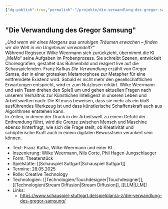 ```yaml
---
{"dg-publish":true,"permalink":"/projekte/die-verwandlung-des-gregor-samsung-wilke-weemann-schauspiel-stuttgart/","created":"2025-05-26T10:19:14.768+02:00","updated":"2025-05-26T10:23:40.634+02:00"}
---
```


## "Die Verwandlung des Gregor Samsung"

_„Und wenn wir eines Morgens aus unruhigen Träumen erwachen – finden wir die Welt in ein Ungeheuer verwandelt?“_  
Während Regisseur Wilke Weermann sich zurückzieht, übernimmt die KI „MeMo“ seine Aufgaben im Probenprozess. Sie schreibt Szenen, entwickelt Choreografien, gestaltet das Bühnenbild und reagiert live auf die Schauspielenden. Franz Kafkas _Die Verwandlung_ erzählt von Gregor Samsa, der in einer grotesken Metamorphose zur Metapher für eine entfremdete Existenz wird: Sobald er nicht mehr den gesellschaft­lichen Erwartungen entspricht, wird er zum Nutzlosen erklärt. Wilke Weermann und sein Team drehen den Spieß um und gehen aktuellen Fragen nach unserem Verhältnis zur Künstlichen Intelligenz in unseren Leben und Arbeitswelten nach: Die KI muss beweisen, dass sie mehr als ein bloß ausführendes Werkzeug ist und dass künstlerische Schaffenskraft auch aus Algorithmen entstehen kann.  
In Zeiten, in denen der Druck in der Arbeitswelt zu einem Gefühl der Entfremdung führt, wird die Grenze zwischen Mensch und Maschine ebenso hinterfragt, wie sich die Frage stellt, ob Kreativität und schöpferische Kraft auch in einem digitalen Bewusstsein verankert sein können.

- Text: Franz Kafka, Wilke Weermann und einer KI
- Inszenierung: Wilke Weermann, Nils Corte, Phil Hagen Jungschlaeger
- Form: Theaterstück
- Spielstätte: [[Schauspiel Suttgart\|Schauspiel Suttgart]]
- Termine: 28.05.2025
- Rolle: Creative Technology
- Technologien: [[Technologien/Touchdesigner\|Touchdesigner]], [[Technologien/Stream Diffusion\|Stream Diffusion]], [[LLM\|LLM]]
- Links: 
	- https://www.schauspiel-stuttgart.de/spielplan/a-z/die-verwandlung-des-gregor-samsung/
